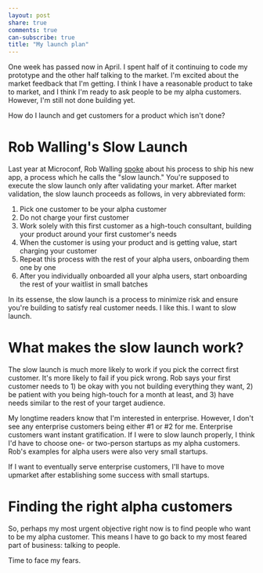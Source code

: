 ```yaml
---
layout: post
share: true
comments: true
can-subscribe: true
title: "My launch plan"
---
```


One week has passed now in April. I spent half of it continuing to code my prototype and the other half talking to the market. I'm excited about the market feedback that I'm getting. I think I have a reasonable product to take to market, and I think I'm ready to ask people to be my alpha customers. However, I'm still not done building yet.

How do I launch and get customers for a product which isn't done?

# Rob Walling's Slow Launch

Last year at Microconf, Rob Walling <a href="https://vimeo.com/96267945" target="_blank">spoke</a> about his process to ship his new app, a process which he calls the "slow launch." You're supposed to execute the slow launch only after validating your market. After market validation, the slow launch proceeds as follows, in very abbreviated form:

1. Pick one customer to be your alpha customer
1. Do not charge your first customer
1. Work solely with this first customer as a high-touch consultant, building your product around your first customer's needs
1. When the customer is using your product and is getting value, start charging your customer
1. Repeat this process with the rest of your alpha users, onboarding them one by one
1. After you individually onboarded all your alpha users, start onboarding the rest of your waitlist in small batches

In its essense, the slow launch is a process to minimize risk and ensure you're building to satisfy real customer needs. I like this. I want to slow launch.

# What makes the slow launch work?

The slow launch is much more likely to work if you pick the correct first customer. It's more likely to fail if you pick wrong. Rob says your first customer needs to 1) be okay with you not building everything they want, 2) be patient with you being high-touch for a month at least, and 3) have needs similar to the rest of your target audience.

My longtime readers know that I'm interested in enterprise. However, I don't see any enterprise customers being either #1 or #2 for me. Enterprise customers want instant gratification. If I were to slow launch properly, I think I'd have to choose one- or two-person startups as my alpha customers. Rob's examples for alpha users were also very small startups.

If I want to eventually serve enterprise customers, I'll have to move upmarket after establishing some success with small startups.

# Finding the right alpha customers

So, perhaps my most urgent objective right now is to find people who want to be my alpha customer. This means I have to go back to my most feared part of business: talking to people.

Time to face my fears.